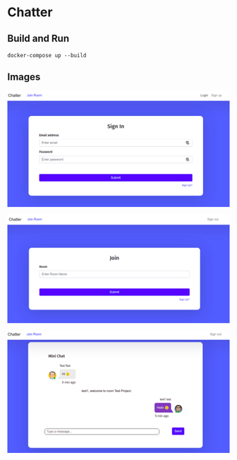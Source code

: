 # Chatter

## Build and Run
```shell
docker-compose up --build
```


## Images

![img](./img/login.png)

![img](./img/join.png)

![img](./img/chat.png)
